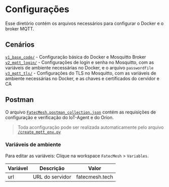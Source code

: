 # Configurações

Esse diretório contém os arquivos necessários para configurar o Docker e o broker MQTT.  

## Cenários

[`v1_base_code/`](./v1_base_code/) - Configuração básica do Docker e Mosquitto Broker  
[`v2_mqtt_login/`](./v2_mqtt_login/) - Configurações de login e senha no Mosquitto, com as variáveis de ambiente necessárias no Docker, e o arquivo `passwordfile`  
[`v3_mqtt_tls/`](./v3_mqtt_tls/) - Configurações do TLS no Mosquitto, com as variáveis de ambiente necessárias no Docker, e as chaves e certificados do cervidor e CA  

## Postman

O arquivo [`FatecMesh.postman_collection.json`](./FatecMesh.postman_collection.json) contém as requisições de configuração e verificação do IoT-Agent e do Orion.  

> Toda  aconfiguração pode ser realizada automaticamente pelo arquivo [`/create_mqtt_env.py`](/create_mqtt_env.py)

### Variáveis de ambiente

Para editar as variáveis: Clique na workspace `FatecMesh` > `Variables`.  

| Variável | Descrição | Valor |
| -------- | --------- | ----- |
| url  | URL do servidor  | fatecmesh.tech
